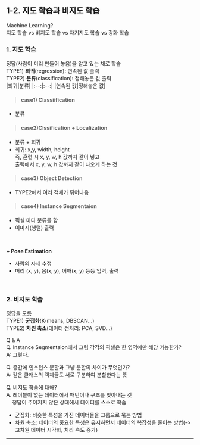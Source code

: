 ## 1-2. 지도 학습과 비지도 학습

Machine Learning?  
지도 학습 vs 비지도 학습 vs 자기지도 학습 vs 강화 학습  

### 1. 지도 학습  
정답(사람이 미리 만들어 놓음)을 알고 있는 채로 학습  
TYPE1) **회귀**(regression): 연속된 값 출력  
TYPE2) **분류**(classification): 정해놓은 값 출력  
|회귀|분류|
|:--:|:--:|
|연속된 값|정해놓은 값|
  
> #### case1) Classiification
- 분류
 
> #### case2)Clssification + Localization
- 분류 + 회귀
- 회귀: x,y, width, height  
즉, 훈련 시 x, y, w, h 값까지 같이 넣고  
출력에서 x, y, w, h 값까지 같이 나오게 하는 것

> #### case3) Object Detection
- TYPE2에서 여러 객체가 튀어나옴

> #### case4) Instance Segmentaion
- 픽셀 마다 분류를 함
- 이미지(행렬) 출력

<br>

**+ Pose Estimation**
- 사람의 자세 추정
- 머리 (x, y), 몸(x, y), 어깨(x, y) 등등 입력, 출력


<br>

### 2. 비지도 학습
정답을 모름  
TYPE1) **군집화**(K-means, DBSCAN...)  
TYPE2) **차원 축소**(데이터 전처리: PCA, SVD...)

Q & A   
Q. Instance Segmentaion에서 그럼 각각의 픽셀은 한 영역에만 해당 가능한가?  
A: 그렇다.

Q. 중간에 인스턴스 분할과 그냥 분할의 차이가 무엇인가?  
A: 같은 클래스의 객체들도 서로 구분하여 분할한다는 뜻    

Q. 비지도 학습에 대해?  
A. 레이블이 없는 데이터에서 패턴이나 구조를 찾아내는 것  
&nbsp;&nbsp;&nbsp;&nbsp;정답이 주어지지 않은 상태에서 데이터를 스스로 학습
   - 군집화: 비슷한 특성을 가진 데이터들을 그룹으로 묶는 방법
   - 차원 축소: 데이터의 중요한 특성은 유지하면서 데이터의 복잡성을 줄이는 방법(-> 고차원 데이터 시각화, 처리 속도 증가)

---
